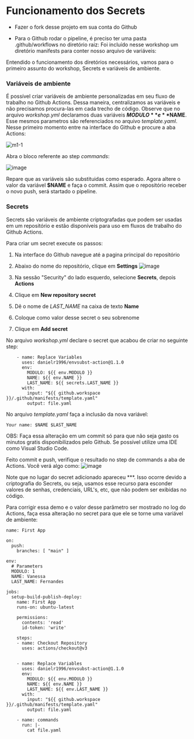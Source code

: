 # Funcionamento dos Secrets

- Fazer o fork desse projeto em sua conta do Github

- Para o Github rodar o pipeline, é preciso ter uma pasta .github/workflows no diretório raiz:
Foi incluído nesse workshop um diretório manifests para conter nosso arquivo de variáveis:

Entendido o funcionamento dos diretórios necessários, vamos para o primeiro assunto do workshop, Secrets e variáveis de ambiente.

### Variáveis de ambiente

É possível criar variáveis de ambiente personalizadas em seu fluxo de trabalho no Github Actions. Dessa maneira, centralizamos as variáveis e não precisamos procura-las em cada trecho de código.
Observe que no arquivo *workshop.yml* declaramos duas variáveis **$MODULO** e **$NAME**. Esse mesmos parametros são referenciados no arquivo *template.yaml*. Nesse primeiro momento entre na interface do Github e procure a aba Actions:

![m1-1](https://user-images.githubusercontent.com/15251899/203454235-4e9f1abf-2246-473a-91e1-6b51dcb932f9.jpeg)


Abra o bloco referente ao step *commands*:

![image](https://user-images.githubusercontent.com/15251899/203454743-ff433af9-edcf-406c-b040-592756621348.png)

Repare que as variáveis são substituidas como esperado. Agora altere o valor da variável **$NAME** e faça o commit. Assim que o repositório receber o novo push, será startado o pipeline.

### Secrets

Secrets são variáveis de ambiente criptografadas que podem ser usadas em um repositório e estão disponíveis para uso em fluxos de trabalho do Github Actions.

Para criar um secret execute os passos: 

1. Na interface do Github navegue até a pagina principal do repositório

2. Abaixo do nome do repositório, clique em **Settings** 
![image](https://user-images.githubusercontent.com/15251899/203456287-99c45ef9-1bfa-4d7a-9dcc-8462bad7903b.png)

3. Na sessão "Security" do lado esquerdo, selecione **Secrets**, depois **Actions**

4. Clique em **New repository secret**

5. Dê o nome de *LAST_NAME* na caixa de texto **Name**

6. Coloque como valor desse secret o seu sobrenome

7. Clique em **Add secret**


No arquivo *workshop.yml* declare o secret que acabou de criar no seguinte step:

```
    - name: Replace Variables
      uses: danielr1996/envsubst-action@1.1.0
      env:
        MODULO: ${{ env.MODULO }}
        NAME: ${{ env.NAME }}
        LAST_NAME: ${{ secrets.LAST_NAME }}
      with:
        input: "${{ github.workspace }}/.github/manifests/template.yaml"
        output: file.yaml
```

No arquivo *template.yaml* faça a inclusão da nova variável:

```
Your name: $NAME $LAST_NAME
```

OBS: Faça essa alteração em um commit só para que não seja gasto os minutos gratis disponibilizados pelo Github. Se possível utilize uma IDE como Visual Studio Code.

Feito commit e push, verifique o resultado no step de commands a aba de Actions. Você verá algo como: 
![image](https://user-images.githubusercontent.com/15251899/203457262-46a5fcd0-e260-45d7-a655-3aa77b9c353d.png)

Note que no lugar do secret adicionado apareceu \*\*\*. Isso ocorre devido a criptografia do Secrets, ou seja, usamos esse recurso para esconder valores de senhas, credenciais, URL's, etc, que não podem ser exibidas no código.

Para corrigir essa demo e o valor desse parâmetro ser mostrado no log do Actions, faça essa alteração no secret para que ele se torne uma variável de ambiente:

```
name: First App

on:
  push:
    branches: [ "main" ]

env:
  # Parameters
  MODULO: 1
  NAME: Vanessa
  LAST_NAME: Fernandes

jobs:
  setup-build-publish-deploy:
    name: First App
    runs-on: ubuntu-latest

    permissions:
      contents: 'read'
      id-token: 'write'

    steps:
    - name: Checkout Repository
      uses: actions/checkout@v3


    - name: Replace Variables
      uses: danielr1996/envsubst-action@1.1.0
      env:
        MODULO: ${{ env.MODULO }}
        NAME: ${{ env.NAME }}
        LAST_NAME: ${{ env.LAST_NAME }}
      with:
        input: "${{ github.workspace }}/.github/manifests/template.yaml"
        output: file.yaml

    - name: commands
      run: |-
        cat file.yaml
```

